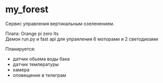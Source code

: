 # my_forest

Сервис управления вертикальным озеленением.

Плата:  Orange pi zero lts   
Демон run.py и fast api для упраяления 6 моторами и 2 светодиоами

Планируется:
- датчик обьема воды бака
- датчик температуры
- камера
- оповещение в телеграм


